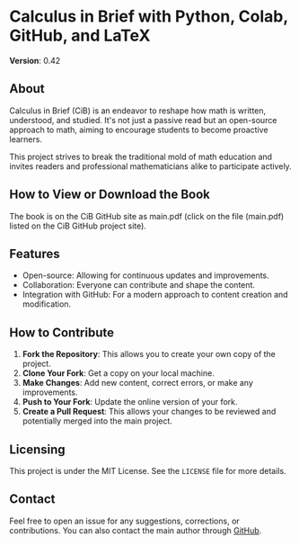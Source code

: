 # Calculus in Brief with Python, Colab, GitHub, and LaTeX

**Version**: 0.42

## About

Calculus in Brief (CiB) is an endeavor to reshape how math is written, understood, and studied. It's not just a passive read but an open-source approach to math, aiming to encourage students to become proactive learners.

This project strives to break the traditional mold of math education and invites readers and professional mathematicians alike to participate actively.

## How to View or Download the Book

The book is on the CiB GitHub site as main.pdf (click on the file (main.pdf) listed on the CiB GitHub project site).

## Features

- Open-source: Allowing for continuous updates and improvements.
- Collaboration: Everyone can contribute and shape the content.
- Integration with GitHub: For a modern approach to content creation and modification.

## How to Contribute

1. **Fork the Repository**: This allows you to create your own copy of the project.
2. **Clone Your Fork**: Get a copy on your local machine.
3. **Make Changes**: Add new content, correct errors, or make any improvements.
4. **Push to Your Fork**: Update the online version of your fork.
5. **Create a Pull Request**: This allows your changes to be reviewed and potentially merged into the main project.

## Licensing

This project is under the MIT License. See the `LICENSE` file for more details.

## Contact

Feel free to open an issue for any suggestions, corrections, or contributions. You can also contact the main author through [GitHub](https://github.com/nicholaskarlson).




